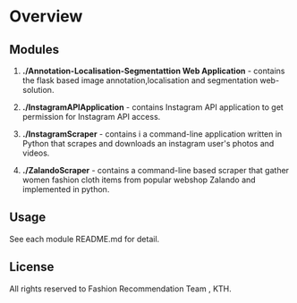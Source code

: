 Overview
==========================


Modules 
-----

1. **./Annotation-Localisation-Segmentattion Web Application** - contains the flask based image annotation,localisation and segmentation web-solution.

2. **./InstagramAPIApplication** - contains Instagram API application to get permission for Instagram API  access.

3. **./InstagramScraper** - contains i a command-line application written in Python that scrapes and downloads an instagram user's photos and videos.

4. **./ZalandoScraper** - contains a command-line based scraper that gather women fashion cloth items from popular webshop Zalando and implemented in python.


Usage
-----

See each module README.md for detail.

License
-------
All rights reserved to Fashion Recommendation Team , KTH.